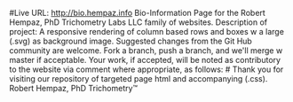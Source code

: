 #Live URL: http://bio.hempaz.info
Bio-Information Page for the Robert Hempaz, PhD Trichometry Labs LLC family of websites.
Description of project:
A responsive rendering of column based rows and boxes w a large (.svg) as background image.
Suggested changes from the Git Hub community are welcome.
Fork a branch, push a branch, and we'll merge w master if acceptable.
Your work, if accepted, will be noted as contributory to the website via comment where appropriate, as follows:
#<!-- Comment here -->
Thank you for visiting our repository of targeted page html and accompanying (.css).
Robert Hempaz, PhD Trichometry™
